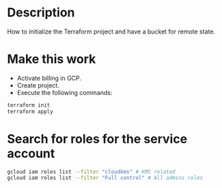 # Description

How to initialize the Terraform project and have a bucket for remote state.


# Make this work
- Activate billing in GCP.
- Create project.
- Execute the following commands:

```bash
terraform init
terraform apply
```

# Search for roles for the service account
```bash
gcloud iam roles list --filter "cloudkms" # KMS related
gcloud iam roles list --filter "Full control" # All admins roles
```
